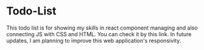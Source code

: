 # Todo-List
This todo list is for showing my skills in react component managing and also connecting JS with CSS and HTML.
You can check it by this link. 
In future updates, I am planning to improve this web application's responsivity.
